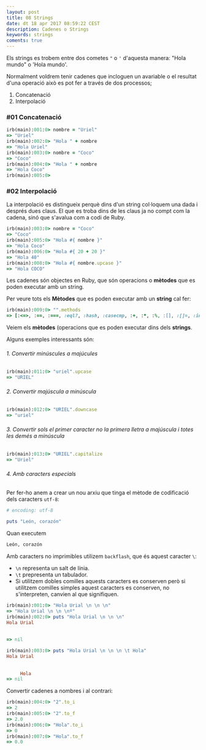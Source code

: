 ```yaml
---
layout: post
title: 08 Strings
date: dt 18 apr 2017 08:59:22 CEST 
description: Cadenes o Strings
keywords: strings
coments: true
---
```



Els strings es trobem entre dos cometes `"` o `'` d'aquesta manera: "Hola mundo" o 'Hola mundo'.

Normalment voldrem tenir cadenes que incloguen un avariable o el resultat d'una operació això es pot fer a través de dos processos;

1. Concatenació
2. Interpolació


### #01 Concatenació ###

```ruby
irb(main):001:0> nombre = "Uriel"
=> "Uriel"
irb(main):002:0> "Hola " + nombre
=> "Hola Uriel"
irb(main):003:0> nombre = "Coco"
=> "Coco"
irb(main):004:0> "Hola " + nombre
=> "Hola Coco"
irb(main):005:0> 
```
	
### #02 Interpolació ###

La interpolació es distingueix perquè dins d'un string col·loquem una dada i després dues claus. El que es troba dins de les claus ja no compt com la cadena, sinó que s'avalua com a codi de Ruby.

```ruby
irb(main):003:0> nombre = "Coco"
=> "Coco"
irb(main):005:0> "Hola #{ nombre }"
=> "Hola Coco"
irb(main):006:0> "Hola #{ 20 + 20 }"
=> "Hola 40"
irb(main):008:0> "Hola #{ nombre.upcase }"
=> "Hola COCO"
```

Les cadenes són objectes en Ruby, que són operacions o **mètodes** que es poden executar amb un string.

Per veure tots els **Mètodes** que es poden executar amb un **string** cal fer:

```ruby
irb(main):009:0> "".methods
=> [:<=>, :==, :===, :eql?, :hash, :casecmp, :+, :*, :%, :[], :[]=, :insert, :length, :size, :bytesize, :empty?, :=~, :match, :succ, :succ!, :next, :next!, :upto, :index, :rindex, :replace, :clear, :chr, :getbyte, :setbyte, :byteslice, :to_i, :to_f, :to_s, :to_str, :inspect, :dump, :upcase, :downcase, :capitalize, :swapcase, :upcase!, :downcase!, :capitalize!, :swapcase!, :hex, :oct, :split, :lines, :bytes, :chars, :codepoints, :reverse, :reverse!, :concat, :<<, :prepend, :crypt, :intern, :to_sym, :ord, :include?, :start_with?, :end_with?, :scan, :ljust, :rjust, :center, :sub, :gsub, :chop, :chomp, :strip, :lstrip, :rstrip, :sub!, :gsub!, :chop!, :chomp!, :strip!, :lstrip!, :rstrip!, :tr, :tr_s, :delete, :squeeze, :count, :tr!, :tr_s!, :delete!, :squeeze!, :each_line, :each_byte, :each_char, :each_codepoint, :sum, :slice, :slice!, :partition, :rpartition, :encoding, :force_encoding, :b, :valid_encoding?, :ascii_only?, :unpack, :encode, :encode!, :to_r, :to_c, :>, :>=, :<, :<=, :between?, :nil?, :!~, :class, :singleton_class, :clone, :dup, :taint, :tainted?, :untaint, :untrust, :untrusted?, :trust, :freeze, :frozen?, :methods, :singleton_methods, :protected_methods, :private_methods, :public_methods, :instance_variables, :instance_variable_get, :instance_variable_set, :instance_variable_defined?, :remove_instance_variable, :instance_of?, :kind_of?, :is_a?, :tap, :send, :public_send, :respond_to?, :extend, :display, :method, :public_method, :define_singleton_method, :object_id, :to_enum, :enum_for, :equal?, :!, :!=, :instance_eval, :instance_exec, :__send__, :__id__]
```

Veiem els **mètodes** (operacions que es poden executar dins dels **strings**.

Alguns exemples interessants són:

###### 1. Convertir minúscules a majúcules ######

```ruby
irb(main):011:0> "uriel".upcase
=> "URIEL"
```

###### 2. Convertir majúscula a minúscula ######

```ruby
irb(main):012:0> "URIEL".downcase
=> "uriel"
```

###### 3. Convertir sols el primer caracter no la primera lletra a majúscula i totes les demés a minúscula ######

```ruby
irb(main):013:0> "URIEL".capitalize
=> "Uriel"
```

###### 4. Amb caracters especials ######

Per fer-ho anem a crear un nou arxiu que tinga el mètode de codificació dels caracters `utf-8`:

```ruby
# encoding: utf-8

puts "León, corazón"

```

Quan executem

```ruby
León, corazón
```

Amb caracters no imprimibles utilizem `backflash`, que és aquest caracter `\`:

- `\n` representa un salt de línia.
- `\t` prepresenta un tabulador.
- Si utilitzem dobles comilles aquests caracters es conserven però si utilitzem comilles simples aquest caracters es conserven, no s'interpreten, canvien al que signifiquen.

```ruby
irb(main):001:0> "Hola Urial \n \n \n"
=> "Hola Urial \n \n \nº"
irb(main):002:0> puts "Hola Urial \n \n \n"
Hola Urial 
 
 
=> nil
```

```ruby
irb(main):003:0> puts "Hola Urial \n \n \n \t Hola"
Hola Urial 
 
 
 	 Hola
=> nil
```

Convertir cadenes a nombres i al contrari:

```ruby
irb(main):004:0> "2".to_i
=> 2
irb(main):005:0> "2".to_f
=> 2.0
irb(main):006:0> "Hola".to_i
=> 0
irb(main):007:0> "Hola".to_f
=> 0.0
```

